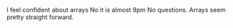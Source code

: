 I feel confident about arrays
No it is almost 9pm
No questions.  Arrays seem pretty straight forward.